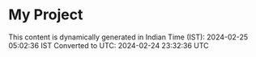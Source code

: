 # My Project

This content is dynamically generated in Indian Time (IST): 2024-02-25 05:02:36 IST
Converted to UTC: 2024-02-24 23:32:36 UTC
